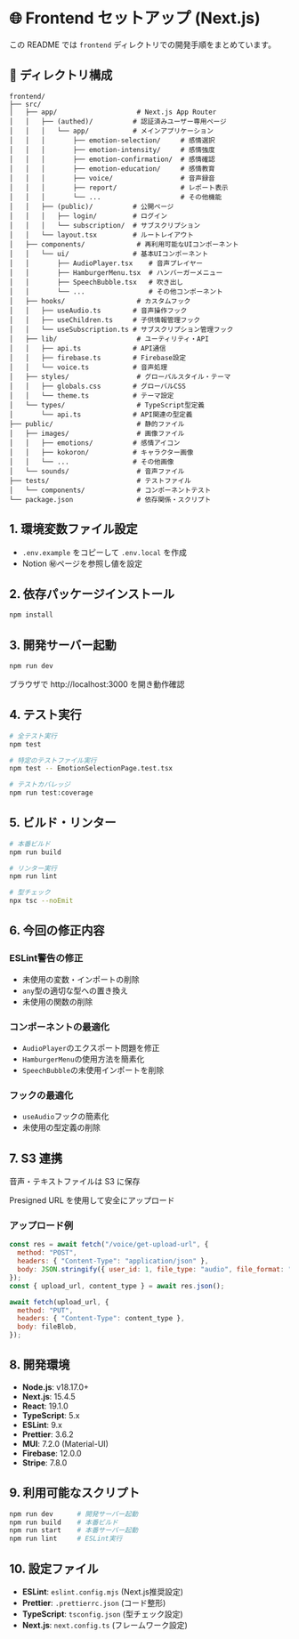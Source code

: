 # 🌐 Frontend セットアップ (Next.js)

この README では `frontend` ディレクトリでの開発手順をまとめています。

## 📁 ディレクトリ構成

```
frontend/
├── src/
│   ├── app/                    # Next.js App Router
│   │   ├── (authed)/          # 認証済みユーザー専用ページ
│   │   │   └── app/           # メインアプリケーション
│   │   │       ├── emotion-selection/     # 感情選択
│   │   │       ├── emotion-intensity/     # 感情強度
│   │   │       ├── emotion-confirmation/  # 感情確認
│   │   │       ├── emotion-education/     # 感情教育
│   │   │       ├── voice/                 # 音声録音
│   │   │       ├── report/                # レポート表示
│   │   │       └── ...                    # その他機能
│   │   ├── (public)/          # 公開ページ
│   │   │   ├── login/         # ログイン
│   │   │   └── subscription/  # サブスクリプション
│   │   └── layout.tsx         # ルートレイアウト
│   ├── components/             # 再利用可能なUIコンポーネント
│   │   └── ui/                # 基本UIコンポーネント
│   │       ├── AudioPlayer.tsx    # 音声プレイヤー
│   │       ├── HamburgerMenu.tsx  # ハンバーガーメニュー
│   │       ├── SpeechBubble.tsx   # 吹き出し
│   │       └── ...                # その他コンポーネント
│   ├── hooks/                  # カスタムフック
│   │   ├── useAudio.ts        # 音声操作フック
│   │   ├── useChildren.ts     # 子供情報管理フック
│   │   └── useSubscription.ts # サブスクリプション管理フック
│   ├── lib/                    # ユーティリティ・API
│   │   ├── api.ts             # API通信
│   │   ├── firebase.ts        # Firebase設定
│   │   └── voice.ts           # 音声処理
│   ├── styles/                 # グローバルスタイル・テーマ
│   │   ├── globals.css        # グローバルCSS
│   │   └── theme.ts           # テーマ設定
│   └── types/                  # TypeScript型定義
│       └── api.ts             # API関連の型定義
├── public/                     # 静的ファイル
│   ├── images/                 # 画像ファイル
│   │   ├── emotions/          # 感情アイコン
│   │   ├── kokoron/           # キャラクター画像
│   │   └── ...                # その他画像
│   └── sounds/                 # 音声ファイル
├── tests/                      # テストファイル
│   └── components/             # コンポーネントテスト
└── package.json                # 依存関係・スクリプト
```

## 1. 環境変数ファイル設定

- `.env.example` をコピーして `.env.local` を作成
- Notion ㊙️ページを参照し値を設定

## 2. 依存パッケージインストール

```bash
npm install
```

## 3. 開発サーバー起動

```bash
npm run dev
```

ブラウザで http://localhost:3000 を開き動作確認

## 4. テスト実行

```bash
# 全テスト実行
npm test

# 特定のテストファイル実行
npm test -- EmotionSelectionPage.test.tsx

# テストカバレッジ
npm run test:coverage
```

## 5. ビルド・リンター

```bash
# 本番ビルド
npm run build

# リンター実行
npm run lint

# 型チェック
npx tsc --noEmit
```

## 6. 今回の修正内容

### ESLint警告の修正
- 未使用の変数・インポートの削除
- `any`型の適切な型への置き換え
- 未使用の関数の削除

### コンポーネントの最適化
- `AudioPlayer`のエクスポート問題を修正
- `HamburgerMenu`の使用方法を簡素化
- `SpeechBubble`の未使用インポートを削除

### フックの最適化
- `useAudio`フックの簡素化
- 未使用の型定義の削除

## 7. S3 連携

音声・テキストファイルは S3 に保存

Presigned URL を使用して安全にアップロード

### アップロード例

```javascript
const res = await fetch("/voice/get-upload-url", {
  method: "POST",
  headers: { "Content-Type": "application/json" },
  body: JSON.stringify({ user_id: 1, file_type: "audio", file_format: "webm" }),
});
const { upload_url, content_type } = await res.json();

await fetch(upload_url, {
  method: "PUT",
  headers: { "Content-Type": content_type },
  body: fileBlob,
});
```

## 8. 開発環境

- **Node.js**: v18.17.0+
- **Next.js**: 15.4.5
- **React**: 19.1.0
- **TypeScript**: 5.x
- **ESLint**: 9.x
- **Prettier**: 3.6.2
- **MUI**: 7.2.0 (Material-UI)
- **Firebase**: 12.0.0
- **Stripe**: 7.8.0

## 9. 利用可能なスクリプト

```bash
npm run dev      # 開発サーバー起動
npm run build    # 本番ビルド
npm run start    # 本番サーバー起動
npm run lint     # ESLint実行
```

## 10. 設定ファイル

- **ESLint**: `eslint.config.mjs` (Next.js推奨設定)
- **Prettier**: `.prettierrc.json` (コード整形)
- **TypeScript**: `tsconfig.json` (型チェック設定)
- **Next.js**: `next.config.ts` (フレームワーク設定)
